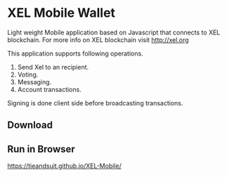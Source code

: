 # XEL Mobile Wallet
Light weight Mobile application based on Javascript that connects to XEL blockchain. For more info on XEL blockchain visit http://xel.org

This application supports following operations.

1. Send Xel to an recipient.
2. Voting.
3. Messaging.
4. Account transactions.

Signing is done client side before broadcasting transactions.

## Download



## Run in Browser

https://tieandsuit.github.io/XEL-Mobile/
